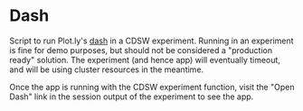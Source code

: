 # Dash

Script to run Plot.ly's [dash](https://dash.plot.ly/) in a CDSW experiment.
Running in an experiment is fine for demo purposes, but should not be considered a "production ready" solution.
The experiment (and hence app) will eventually timeout, and will be using cluster resources in the meantime.

Once the app is running with the CDSW experiment function, visit the "Open Dash" link in the session output of the experiment to see the app.